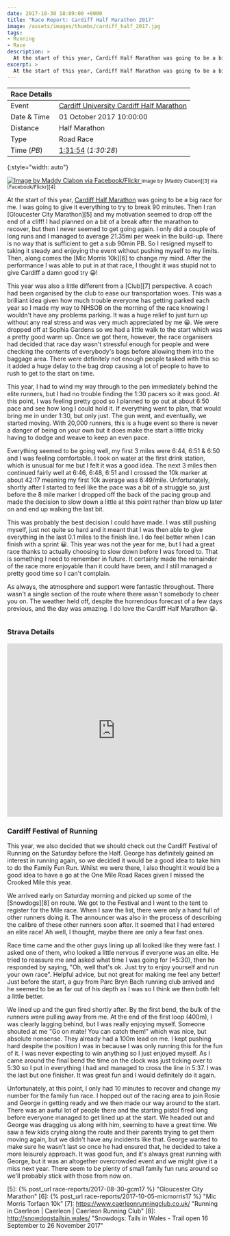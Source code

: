 ```yaml
---
date: 2017-10-30 18:09:00 +0000
title: "Race Report: Cardiff Half Marathon 2017"
image: /assets/images/thumbs/cardiff_half_2017.jpg
tags:
- Running
- Race
description: >
  At the start of this year, Cardiff Half Marathon was going to be a big race for me. I was going to give it everything to try to break 90 minutes. Then I ran Gloucester City Marathon and my motivation seemed to drop off the end of a cliff! I had planned on a bit of a break after the marathon to recover, but then I never seemed to get going again. I only did a couple of long runs and I managed to average 21.35mi per week in the build-up. There is no way that is sufficient to get a sub 90min PB. So I resigned myself to taking it steady and enjoying the event without pushing myself to my limits. Then, along comes the Mic Morris 10k to change my mind. After the performance I was able to put in at that race, I thought it was stupid not to give Cardiff a damn good try!
excerpt: >
  At the start of this year, Cardiff Half Marathon was going to be a big race for me. I was going to give it everything to try to break 90 minutes. Then I ran Gloucester City Marathon and my motivation seemed to drop off the end of a cliff! I had planned on a bit of a break after the marathon to recover, but then I never seemed to get going again. I only did a couple of long runs and I managed to average 21.35mi per week in the build-up. There is no way that is sufficient to get a sub 90min PB. So I resigned myself to taking it steady and enjoying the event without pushing myself to my limits. Then, along comes the Mic Morris 10k to change my mind. After the performance I was able to put in at that race, I thought it was stupid not to give Cardiff a damn good try!
---
```


| Race Details |                                               |
|--------------|-----------------------------------------------|
| Event        | [Cardiff University Cardiff Half Marathon][1] |
| Date & Time  | 01 October 2017 10:00:00                      |
| Distance     | Half Marathon                                 |
| Type         | Road Race                                     |
| Time (_PB_)  | [1:31:54][2] (_1:30:28_)                      |
{:style="width: auto"}

<div class='flickr image alignright'>
<span>
  <a title='Image by Maddy Clabon via Facebook/Flickr' href='https://c1.staticflickr.com/5/4500/37403659626_ea9402a5d6_o.jpg' class='image'>
    <img src='https://c1.staticflickr.com/5/4500/37403659626_5527566956_n.jpg' alt='Image by Maddy Clabon via Facebook/Flickr' />
  </a>
  <a title='View on Flickr' href='https://www.flickr.com/photos/149739988@N02/37403659626/' class='flickrlink'> </a>
</span>
<small class='aligncentre' markdown='1'>Image by [Maddy Clabon][3] via [Facebook/Flickr][4]</small>
</div>

At the start of this year, [Cardiff Half Marathon][1] was going to be a big race for me. I was going to give it everything to try to break 90 minutes. Then I ran [Gloucester City Marathon][5] and my motivation seemed to drop off the end of a cliff! I had planned on a bit of a break after the marathon to recover, but then I never seemed to get going again. I only did a couple of long runs and I managed to average 21.35mi per week in the build-up. There is no way that is sufficient to get a sub 90min PB. So I resigned myself to taking it steady and enjoying the event without pushing myself to my limits. Then, along comes the [Mic Morris 10k][6] to change my mind. After the performance I was able to put in at that race, I thought it was stupid not to give Cardiff a damn good try :grinning:!

This year was also a little different from a [Club][7] perspective. A coach had been organised by the club to ease our transportation woes. This was a brilliant idea given how much trouble everyone has getting parked each year so I made my way to NHSOB on the morning of the race knowing I wouldn't have any problems parking. It was a huge relief to just turn up without any real stress and was very much appreciated by me :grinning:. We were dropped off at Sophia Gardens so we had a little walk to the start which was a pretty good warm up. Once we got there, however, the race organisers had decided that race day wasn't stressful enough for people and were checking the contents of everybody's bags before allowing them into the baggage area. There were definitely not enough people tasked with this so it added a huge delay to the bag drop causing a lot of people to have to rush to get to the start on time.

This year, I had to wind my way through to the pen immediately behind the elite runners, but I had no trouble finding the 1:30 pacers so it was good. At this point, I was feeling pretty good so I planned to go out at about 6:50 pace and see how long I could hold it. If everything went to plan, that would bring me in under 1:30, but only just. The gun went, and eventually, we started moving. With 20,000 runners, this is a huge event so there is never a danger of being on your own but it does make the start a little tricky having to dodge and weave to keep an even pace.

Everything seemed to be going well, my first 3 miles were 6:44, 6:51 & 6:50 and I was feeling comfortable. I took on water at the first drink station, which is unusual for me but I felt it was a good idea. The next 3 miles then continued fairly well at 6:46, 6:48, 6:51 and I crossed the 10k marker at about 42:17 meaning my first 10k average was 6:49/mile. Unfortunately, shortly after I started to feel like the pace was a bit of a struggle so, just before the 8 mile marker I dropped off the back of the pacing group and made the decision to slow down a little at this point rather than blow up later on and end up walking the last bit.

This was probably the best decision I could have made. I was still pushing myself, just not quite so hard and it meant that I was then able to give everything in the last 0.1 miles to the finish line. I do feel better when I can finish with a sprint :grinning:. This year was not the year for me, but I had a great race thanks to actually choosing to slow down before I was forced to. That is something I need to remember in future. It certainly made the remainder of the race more enjoyable than it could have been, and I still managed a pretty good time so I can't complain.

As always, the atmosphere and support were fantastic throughout. There wasn't a single section of the route where there wasn't somebody to cheer you on. The weather held off, despite the horrendous forecast of a few days previous, and the day was amazing. I do love the Cardiff Half Marathon :grinning:.

<div class="flickr image aligncentre"><span><a title="" href="http://farm5.static.flickr.com/4423/37420250322_3b91785f96_b.jpg" class="image"><img src="http://farm5.static.flickr.com/4423/37420250322_3b91785f96_z.jpg" alt=""></a><a title="View on Flickr" href="https://www.flickr.com/photos/149739988@N02/37420250322/" class="flickrlink"> </a></span></div>
<div class="flickr image aligncentre"><span><a title="" href="http://farm5.static.flickr.com/4499/36781293243_00850b7af1_b.jpg" class="image"><img src="http://farm5.static.flickr.com/4499/36781293243_00850b7af1_z.jpg" alt=""></a><a title="View on Flickr" href="https://www.flickr.com/photos/149739988@N02/36781293243/" class="flickrlink"> </a></span></div>

### Strava Details

<iframe height='405' width='100%' frameborder='0' allowtransparency='true' scrolling='no'
  src='https://www.strava.com/activities/1210292642/embed/d241d471391ae532df07e067d7a8e889d76cceb5'>
</iframe>

### Cardiff Festival of Running

This year, we also decided that we should check out the Cardiff Festival of Running on the Saturday before the Half. George has definitely gained an interest in running again, so we decided it would be a good idea to take him to do the Family Fun Run. Whilst we were there, I also thought it would be a good idea to have a go at the One Mile Road Races given I missed the Crooked Mile this year.

We arrived early on Saturday morning and picked up some of the [Snowdogs][8] on route. We got to the Festival and I went to the tent to register for the Mile race. When I saw the list, there were only a hand full of other runners doing it. The announcer was also in the process of describing the calibre of these other runners soon after. It seemed that I had entered an elite race! Ah well, I thought, maybe there are only a few fast ones.

Race time came and the other guys lining up all looked like they were fast. I asked one of them, who looked a little nervous if everyone was an elite. He tried to reassure me and asked what time I was going for (&asymp;5:30), then he responded by saying, "Oh, well that's ok. Just try to enjoy yourself and run your own race". Helpful advice, but not great for making me feel any better! Just before the start, a guy from Parc Bryn Bach running club arrived and he seemed to be as far out of his depth as I was so I think we then both felt a little better.

We lined up and the gun fired shortly after. By the first bend, the bulk of the runners were pulling away from me. At the end of the first loop (400m), I was clearly lagging behind, but I was really enjoying myself. Someone shouted at me "Go on mate! You can catch them!" which was nice, but absolute nonsense. They already had a 100m lead on me. I kept pushing hard despite the position I was in because I was only running this for the fun of it. I was never expecting to win anything so I just enjoyed myself. As I came around the final bend the time on the clock was just ticking over to 5:30 so I put in everything I had and managed to cross the line in 5:37. I was the last but one finisher. It was great fun and I would definitely do it again.

Unfortunately, at this point, I only had 10 minutes to recover and change my number for the family fun race. I hopped out of the racing area to join Rosie and George in getting ready and we then made our way around to the start. There was an awful lot of people there and the starting pistol fired long before everyone managed to get lined up at the start. We headed out and George was dragging us along with him, seeming to have a great time. We saw a few kids crying along the route and their parents trying to get them moving again, but we didn't have any incidents like that. George wanted to make sure he wasn't last so once he had ensured that, he decided to take a more leisurely approach. It was good fun, and it's always great running with George, but it was an altogether overcrowded event and we might give it a miss next year. There seem to be plenty of small family fun runs around so we'll probably stick with those from now on.

[1]: http://www.cardiffhalfmarathon.co.uk/ "Home - Cardiff Half Marathon"
[2]: http://tdleventservices.co.uk/race-results.php?event=2776&club=CAERLEON+RUNNING+CLUB "Results for Caerleon Running Club Runners"
[3]: https://www.facebook.com/ruby.clabon "Maddy Clabon"
[4]: https://www.flickr.com/photos/149739988@N02/ "Caerleon Running Club"
[5]: {% post_url race-reports/2017-08-30-gcm17 %} "Gloucester City Marathon"
[6]: {% post_url race-reports/2017-10-05-micmorris17 %} "Mic Morris Torfaen 10k"
[7]: https://www.caerleonrunningclub.co.uk/ "Running in Caerleon | Caerleon | Caerleon Running Club"
[8]: http://snowdogstailsin.wales/ "Snowdogs: Tails in Wales - Trail open 16 September to 26 November 2017"
